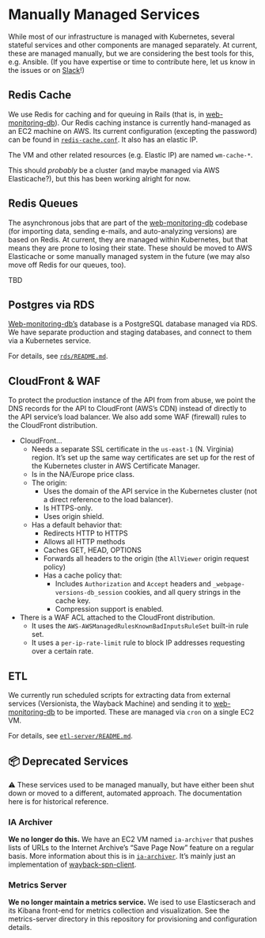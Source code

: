 # Manually Managed Services

While most of our infrastructure is managed with Kubernetes, several stateful services and other components are managed separately. At current, these are managed manually, but we are considering the best tools for this, e.g. Ansible. (If you have expertise or time to contribute here, let us know in the issues or on [Slack](https://archivers-slack.herokuapp.com/)!)


## Redis Cache

We use Redis for caching and for queuing in Rails (that is, in [web-monitoring-db][-db]). Our Redis caching instance is currently hand-managed as an EC2 machine on AWS. Its current configuration (excepting the password) can be found in [`redis-cache.conf`](./redis-cache.conf). It also has an elastic IP.

The VM and other related resources (e.g. Elastic IP) are named `wm-cache-*`.

This should *probably* be a cluster (and maybe managed via AWS Elasticache?), but this has been working alright for now.


## Redis Queues

The asynchronous jobs that are part of the [web-monitoring-db][-db] codebase (for importing data, sending e-mails, and auto-analyzing versions) are based on Redis. At current, they are managed within Kubernetes, but that means they are prone to losing their state. These should be moved to AWS Elasticache or some manually managed system in the future (we may also move off Redis for our queues, too).

TBD


## Postgres via RDS

[Web-monitoring-db’s][-db] database is a PostgreSQL database managed via RDS. We have separate production and staging databases, and connect to them via a Kubernetes service.

For details, see [`rds/README.md`](./rds/README.md).


## CloudFront & WAF

To protect the production instance of the API from from abuse, we point the DNS records for the API to CloudFront (AWS’s CDN) instead of directly to the API service’s load balancer. We also add some WAF (firewall) rules to the CloudFront distribution.

- CloudFront…
    - Needs a separate SSL certificate in the `us-east-1` (N. Virginia) region. It’s set up the same way certificates are set up for the rest of the Kubernetes cluster in AWS Certificate Manager.
    - Is in the NA/Europe price class.
    - The origin:
        - Uses the domain of the API service in the Kubernetes cluster (not a direct reference to the load balancer).
        - Is HTTPS-only.
        - Uses origin shield.
    - Has a default behavior that:
        - Redirects HTTP to HTTPS
        - Allows all HTTP methods
        - Caches GET, HEAD, OPTIONS
        - Forwards all headers to the origin (the `AllViewer` origin request policy)
        - Has a cache policy that:
            - Includes `Authorization` and `Accept` headers and `_webpage-versions-db_session` cookies, and all query strings in the cache key.
            - Compression support is enabled.
- There is a WAF ACL attached to the CloudFront distribution.
    - It uses the `AWS-AWSManagedRulesKnownBadInputsRuleSet` built-in rule set.
    - It uses a `per-ip-rate-limit` rule to block IP addresses requesting over a certain rate.


## ETL

We currently run scheduled scripts for extracting data from external services (Versionista, the Wayback Machine) and sending it to [web-monitoring-db][-db] to be imported. These are managed via `cron` on a single EC2 VM.

For details, see [`etl-server/README.md`](./etl-server/README.md).


## 📦 Deprecated Services

⚠️ These services used to be managed manually, but have either been shut down or moved to a different, automated approach. The documentation here is for historical reference.

### IA Archiver

**We no longer do this.** We have an EC2 VM named `ia-archiver` that pushes lists of URLs to the Internet Archive’s “Save Page Now” feature on a regular basis. More information about this is in [`ia-archiver`](./ia-archiver). It’s mainly just an implementation of [wayback-spn-client].


[-db]: https://github.com/edgi-govdata-archiving/web-monitoring-db
[wayback-spn-client]: https://github.com/Mr0grog/wayback-spn-client


### Metrics Server

**We no longer maintain a metrics service.** We ised to use Elasticserach and its Kibana front-end for metrics collection and visualization. See the metrics-server directory in this repository for provisioning and configuration details.
